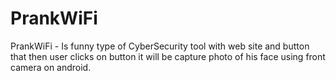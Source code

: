 # PrankWiFi
PrankWiFi - Is funny type of CyberSecurity tool with web site and button that then user clicks on button it will be capture photo of his face using front camera on android.
